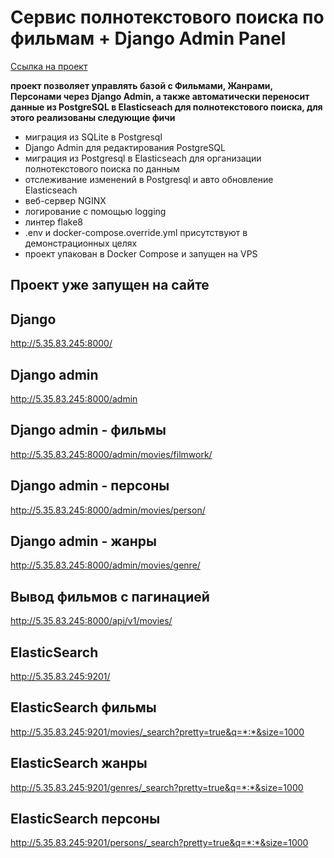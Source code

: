 # Сервис полнотекстового поиска по фильмам + Django Admin Panel

[Ссылка на проект](https://github.com/GennadyBr/PostgreSQL_2_ElasticSeach)

**проект позволяет управлять базой с Фильмами, Жанрами, Персонами через Django Admin, а также автоматически переносит данные из PostgreSQL в Elasticseach для полнотекстового поиска, для этого реализованы следующие фичи**
- миграция из SQLite в Postgresql
- Django Admin для редактирования PostgreSQL
- миграция из Postgresql в Elasticseach для организации полнотекстового поиска по данным
- отслеживание изменений в Postgresql и авто обновление Elasticseach
- веб-сервер NGINX
- логирование с помощью logging
- линтер flake8
- .env и docker-compose.override.yml присутствуют в демонстрационных целях
- проект упакован в Docker Compose и запущен на VPS

## Проект уже запущен на сайте
## Django
http://5.35.83.245:8000/

## Django admin
http://5.35.83.245:8000/admin

## Django admin - фильмы
http://5.35.83.245:8000/admin/movies/filmwork/

## Django admin - персоны
http://5.35.83.245:8000/admin/movies/person/

## Django admin - жанры
http://5.35.83.245:8000/admin/movies/genre/

## Вывод фильмов с пагинацией
http://5.35.83.245:8000/api/v1/movies/

## ElasticSearch
http://5.35.83.245:9201/

## ElasticSearch фильмы
http://5.35.83.245:9201/movies/_search?pretty=true&q=*:*&size=1000

## ElasticSearch жанры
http://5.35.83.245:9201/genres/_search?pretty=true&q=*:*&size=1000

## ElasticSearch персоны
http://5.35.83.245:9201/persons/_search?pretty=true&q=*:*&size=1000
